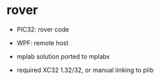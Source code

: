 # rover

- PIC32: rover code
- WPF: remote host

- mplab solution ported to mplabx
- required XC32 1.32/32, or manual linking to plib
